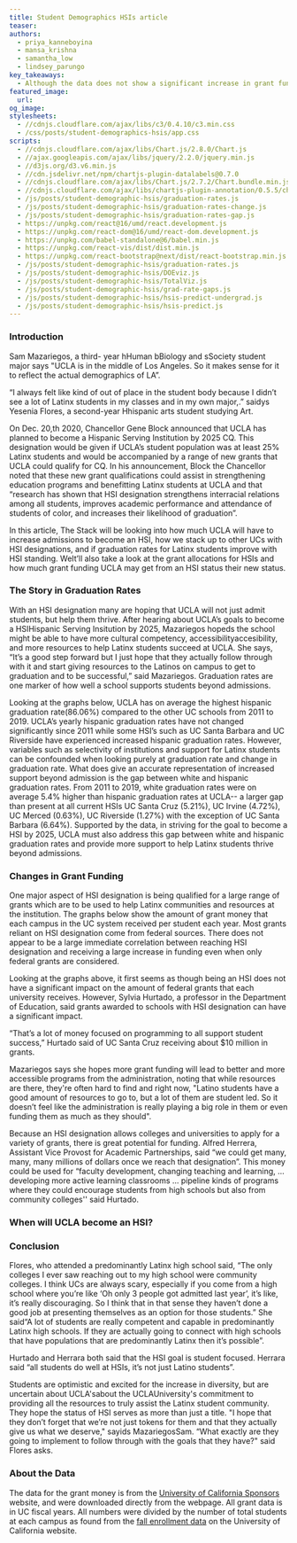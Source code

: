 ```yaml
---
title: Student Demographics HSIs article
teaser: 
authors: 
  - priya_kanneboyina
  - mansa_krishna
  - samantha_low
  - lindsey_parungo
key_takeaways:
  - Although the data does not show a significant increase in grant funding after a UC reaches HSI designation, there is the potential for millions in grant funding dedicated to student success.
featured_image:
  url: 
og_image: 
stylesheets:
  - //cdnjs.cloudflare.com/ajax/libs/c3/0.4.10/c3.min.css
  - /css/posts/student-demographics-hsis/app.css
scripts:
  - //cdnjs.cloudflare.com/ajax/libs/Chart.js/2.8.0/Chart.js
  - //ajax.googleapis.com/ajax/libs/jquery/2.2.0/jquery.min.js
  - //d3js.org/d3.v6.min.js
  - //cdn.jsdelivr.net/npm/chartjs-plugin-datalabels@0.7.0
  - //cdnjs.cloudflare.com/ajax/libs/Chart.js/2.7.2/Chart.bundle.min.js
  - //cdnjs.cloudflare.com/ajax/libs/chartjs-plugin-annotation/0.5.5/chartjs-plugin-annotation.min.js
  - /js/posts/student-demographic-hsis/graduation-rates.js 
  - /js/posts/student-demographic-hsis/graduation-rates-change.js
  - /js/posts/student-demographic-hsis/graduation-rates-gap.js
  - https://unpkg.com/react@16/umd/react.development.js
  - https://unpkg.com/react-dom@16/umd/react-dom.development.js
  - https://unpkg.com/babel-standalone@6/babel.min.js
  - https://unpkg.com/react-vis/dist/dist.min.js
  - https://unpkg.com/react-bootstrap@next/dist/react-bootstrap.min.js
  - /js/posts/student-demographic-hsis/graduation-rates.js
  - /js/posts/student-demographic-hsis/DOEviz.js
  - /js/posts/student-demographic-hsis/TotalViz.js
  - /js/posts/student-demographic-hsis/grad-rate-gaps.js
  - /js/posts/student-demographic-hsis/hsis-predict-undergrad.js
  - /js/posts/student-demographic-hsis/hsis-predict.js
---
```

### Introduction

Sam Mazariegos, a third- year hHuman bBiology and sSociety student major says "UCLA is in the middle of Los Angeles. So it makes sense for it to reflect the actual demographics of LA”. 

“I always felt like kind of out of place in the student body because I didn’t see a lot of Latinx students in my classes and in my own major,.” saidys Yesenia Flores, a second-year Hhispanic arts student studying Art. 


On Dec. 20,th 2020, Chancellor Gene Block announced that UCLA has planned to become a Hispanic Serving Institution by 2025 CQ. This designation would be given if UCLA’s student population was at least 25% Latinx students and would be accompanied by a range of new grants that UCLA could qualify for CQ. In his announcement, Block the Chancellor noted that these new grant qualifications could assist in strengthening education programs and benefitting Latinx students at UCLA and that “research has shown that HSI designation strengthens interracial relations among all students, improves academic performance and attendance of students of color, and increases their likelihood of graduation”. 

In this article, The Stack will be looking into how much UCLA will have to increase admissions to become an HSI, how we stack up to other UCs with HSI designations, and if graduation rates for Latinx students improve with HSI standing. WeIt’ll also take a look at the grant allocations for HSIs and how much grant funding UCLA may get from an HSI status their new status.
  


### The Story in Graduation Rates

With an HSI designation many are hoping that UCLA will not just admit students, but help them thrive. After hearing about UCLA’s goals to become a HSIHispanic Serving Insitution by 2025, Mazariegos hopeds the school might be able to have more cultural competency, accessibilityaccesibility, and more resources to help Latinx students succeed at UCLA. She says, “It’s a good step forward but I just hope that they actually follow through with it and start giving resources to the Latinos on campus to get to graduation and to be successful,” said Mazariegos. Graduation rates are one marker of how well a school supports students beyond admissions. 

Looking at the graphs below, UCLA has on average the highest hispanic graduation rate(86.06%) compared to the other UC schools from 2011 to 2019. UCLA’s yearly hispanic graduation rates have not changed significantly since 2011 while some HSI’s such as UC Santa Barbara and UC Riverside have experienced increased hispanic graduation rates. However, variables such as selectivity of institutions and support for Latinx students can be confounded when looking purely at graduation rate and change in graduation rate.  What does give an accurate representation of increased support beyond admission is the gap between white and hispanic graduation rates. From 2011 to 2019, white graduation rates were on average 5.4% higher than hispanic graduation rates at UCLA-- a larger gap than present at all current HSIs UC Santa Cruz (5.21%), UC Irvine (4.72%), UC Merced (0.63%), UC Riverside (1.27%) with the exception of UC Santa Barbara (6.64%). Supported by the data, in striving for the goal to become a HSI by 2025, UCLA must also address this gap between white and hispanic graduation rates and provide more support to help Latinx students thrive beyond admissions. 


<div id="rate-line">
  <canvas id="grad-rate-line"></canvas>
</div>

<div id="rate-change">
  <canvas id="grad-rate-change"></canvas>
</div>

<div id="rate-gap">
  <canvas id="grad-rate-gap" style='width: 250px; height: 270px;'></canvas>
</div>


### Changes in Grant Funding

One major aspect of HSI designation is being qualified for a large range of grants which are to be used to help Latinx communities and resources at the institution. The graphs below show the amount of grant money that each campus in the UC system received per student each year. Most grants reliant on HSI designation come from federal sources. There does not appear to be a large immediate correlation between reaching HSI designation and receiving a large increase in funding even when only federal grants are considered.    

<div id = "DOEViz">
        <canvas id="DOEChart"></canvas>
</div>

<div id = "TotalViz">
<canvas id = "TotalChart"></canvas>
</div>

<script src = "C:/Users/Lindsey/Desktop/Daily-Bruin/the-stack/js/posts/student-demographic-hsis/TotalViz.js"></script>
<script src = "C:/Users/Lindsey/Desktop/Daily-Bruin/the-stack/js/posts/student-demographic-hsis/DOEviz.js"></script>

Looking at the graphs above, it first seems as though being an HSI does not have a significant impact on the amount of federal grants that each university receives. However, Sylvia Hurtado, a professor in the Department of Education, said grants awarded to schools with HSI designation can have a significant impact. 

“That’s a lot of money focused on programming to all support student success,” Hurtado said  of UC Santa Cruz receiving about $10 million in grants.

Mazariegos says she hopes more grant funding will lead to better and more accessible programs from the administration, noting that while resources are there, they're often hard to find and right now, "Latino students have a good amount of resources to go to, but a lot of them are student led. So it doesn’t feel like the administration is really playing a big role in them or even funding them as much as they should". 

Because an HSI designation allows colleges and universities to apply for a variety of grants, there is great potential for funding. Alfred Herrera, Assistant Vice Provost for Academic Partnerships, said “we could get many, many, many millions of dollars once we reach that designation”. This money could be used for “faculty development, changing teaching and learning, … developing more active learning classrooms … pipeline kinds of programs where they could encourage students from high schools but also from community colleges'' said Hurtado. 

### When will UCLA become an HSI?
<div id = 'chart-container'>
  <canvas id = 'HSIS_Projection_Undergrad' style='width: 250px; height: 270px;'></canvas>
</div>

<div id = 'chart-container'>
  <canvas id = 'HSIS_Projection'>
</div>


### Conclusion 

Flores, who attended a predominantly Latinx high school said, “The only colleges I ever saw reaching out to my high school were community colleges. I think UCs are always scary, especially if you come from a high school where you’re like ‘Oh only 3 people got admitted last year’, it’s like, it’s really discouraging. So I think that in that sense they haven’t done a good job at presenting themselves as an option for those students.” She said“A lot of students are really competent and capable in predominantly Latinx high schools. If they are actually going to connect with high schools that have populations that are predominantly Latinx then it’s possible”.  

Hurtado and Herrara both said that the HSI goal is student focused. Herrara said “all students do well at HSIs, it’s not just Latino students”. 

Students are optimistic and excited for the increase in diversity, but are uncertain about UCLA'sabout the UCLAUniversity's commitment to providing all the resources to truly assist the Latinx student community. They hope the status of HSI  serves as more than just a title. "I hope that they don’t forget that we’re not just tokens for them and that they actually give us what we deserve," sayids MazariegosSam. “What exactly are they going to implement to follow through with the goals that they have?" said Flores asks.  

### About the Data

The data for the grant money is from the [University of California Sponsors](https://www.universityofcalifornia.edu/infocenter/sponsors) website, and were downloaded directly from the webpage. All grant data is in UC fiscal years. All numbers were divided by the number of total students at each campus as found from the [fall enrollment data](https://www.universityofcalifornia.edu/infocenter/fall-enrollment-glance) on the University of California website.
